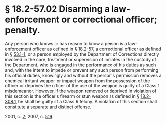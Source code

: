 # § 18.2-57.02 Disarming a law-enforcement or correctional officer; penalty.

<p>Any person who knows or has reason to know a person is a law-enforcement officer as defined in § <a href='http://law.lis.virginia.gov/vacode/18.2-57/'>18.2-57</a>, a correctional officer as defined in § <a href='http://law.lis.virginia.gov/vacode/53.1-1/'>53.1-1</a>, or a person employed by the Department of Corrections directly involved in the care, treatment or supervision of inmates in the custody of the Department, who is engaged in the performance of his duties as such and, with the intent to impede or prevent any such person from performing his official duties, knowingly and without the person's permission removes a chemical irritant weapon or impact weapon from the possession of the officer or deprives the officer of the use of the weapon is guilty of a Class 1 misdemeanor. However, if the weapon removed or deprived in violation of this section is the officer's firearm or stun weapon as defined in § <a href='http://law.lis.virginia.gov/vacode/18.2-308.1/'>18.2-308.1</a>, he shall be guilty of a Class 6 felony. A violation of this section shall constitute a separate and distinct offense.</p><p>2001, c. <a href='http://lis.virginia.gov/cgi-bin/legp604.exe?011+ful+CHAP0002'>2</a>; 2007, c. <a href='http://lis.virginia.gov/cgi-bin/legp604.exe?071+ful+CHAP0519'>519</a>.</p>